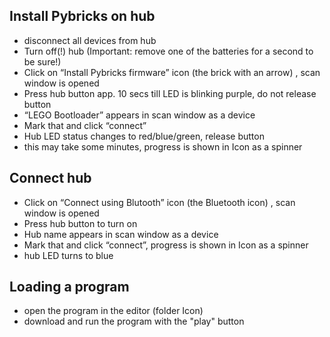 ## Install Pybricks on hub

* disconnect all devices from hub
* Turn off(!) hub (Important: remove one of the batteries for a second to be sure!)
* Click on “Install Pybricks firmware” icon (the brick with an arrow) , scan window is opened
* Press hub button app. 10 secs till LED is blinking purple, do not release button
* “LEGO Bootloader” appears in scan window as a device
* Mark that and click “connect”
* Hub LED status changes to red/blue/green, release button
* this may take some minutes, progress is shown in Icon as a spinner

## Connect hub

* Click on “Connect using Blutooth” icon (the Bluetooth icon) , scan window is opened
* Press hub button to turn on
* Hub name appears in scan window as a device
* Mark that and click “connect”, progress is shown in Icon as a spinner
* hub LED turns to blue

## Loading a program

* open the program in the editor (folder Icon)
* download and run the program with the "play" button
